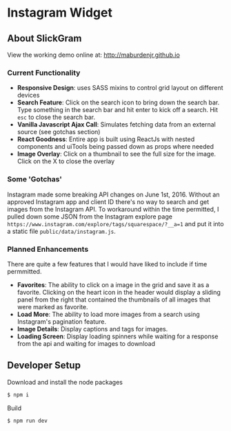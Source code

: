 # Instagram Widget

## About SlickGram

View the working demo online at: http://maburdenjr.github.io

### Current Functionality

* __Responsive Design__: uses SASS mixins to control grid layout on different devices
* __Search Feature__: Click on the search icon to bring down the search bar.  Type something in the search bar and hit enter to kick off a search.  Hit `esc` to close the search bar.
* __Vanilla Javascript Ajax Call__: Simulates fetching data from an external source (see gotchas section)
* __React Goodness__: Entire app is built using ReactJs with nested components and uiTools being passed down as props where needed
* __Image Overlay__:  Click on a thumbnail to see the full size for the image.  Click on the X to close the overlay

### Some 'Gotchas'

Instagram made some breaking API changes on June 1st, 2016.  Without an approved Instagram app and client ID there's no way to search and get images from the Instagram API.  To workaround within the time permitted, I pulled down some JSON from the Instagram explore page `https://www.instagram.com/explore/tags/squarespace/?__a=1` and put it into a static file `public/data/instagram.js`.  

### Planned Enhancements

There are quite a few features that I would have liked to include if time permmitted.

* __Favorites__: The ability to click on a image in the grid and save it as a favorite.  Clicking on the heart icon in the header would display a sliding panel from the right that contained the thumbnails of all images that were marked as favorite. 
* __Load More__: The ability to load more images from a search using Instagram's pagination feature.
* __Image Details__: Display captions and tags for images.
* __Loading Screen__: Display loading spinners while waiting for a response from the api and waiting for images to download

## Developer Setup

Download and install the node packages
```bash
$ npm i
```
Build
```
$ npm run dev
```